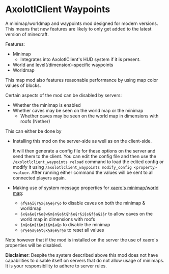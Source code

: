 # AxolotlClient Waypoints

A minimap/worldmap and waypoints mod designed for modern versions.
This means that new features are likely to only get added to the latest version of minecraft.

Features:

- Minimap
	- Integrates into AxolotlClient's HUD system if it is present.
- World and level(/dimension)-specific waypoints
- Worldmap

This map mod also features reasonable performance by using map color values of blocks.

Certain aspects of the mod can be disabled by servers:
- Whether the minimap is enabled
- Whether caves may be seen on the world map or the minimap
	- Whether caves may be seen on the world map in dimensions with roofs (Nether)

This can either be done by
- Installing this mod on the server-side as well as on the client-side.

  It will then generate a config file for these options on the server and send them to the client. You can edit the config file and then use the `/axolotlclient_waypoints reload` command to load the edited config or modify it using `/axolotlclient_waypoints modify_config <property> <value>`. After running either command the values will be sent to all connected players again.
- Making use of system message properties for [xaero's minimap/world map](https://modrinth.com/mod/xaeros-minimap):

	- `§f§a§i§r§x§a§e§r§o` to disable caves on both the minimap & worldmap
	- `§x§a§e§r§o§w§m§n§e§t§h§e§r§i§s§f§a§i§r` to allow caves on the world map in dimensions with roofs
	- `§n§o§m§i§n§i§m§a§p` to disable the minimap
	- `§r§e§s§e§t§x§a§e§r§o` to reset all values

Note however that if the mod is installed on the server the use of xaero's properties will be disabled.

**Disclaimer**: Despite the system described above this mod does not have capabilities to disable itself on servers that do not allow usage of minimaps. It is your responsibility to adhere to server rules.
